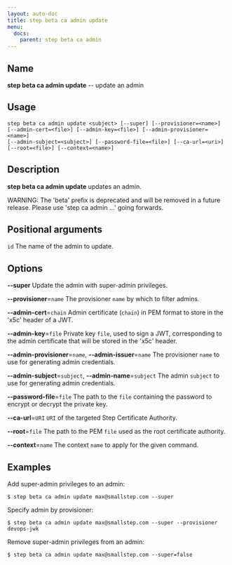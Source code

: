 ```yaml
---
layout: auto-doc
title: step beta ca admin update
menu:
  docs:
    parent: step beta ca admin
---
```


## Name
**step beta ca admin update** -- update an admin

## Usage

```raw
step beta ca admin update <subject> [--super] [--provisioner=<name>]
[--admin-cert=<file>] [--admin-key=<file>] [--admin-provisioner=<name>]
[--admin-subject=<subject>] [--password-file=<file>] [--ca-url=<uri>]
[--root=<file>] [--context=<name>]
```

## Description

**step beta ca admin update** updates an admin.

WARNING: The 'beta' prefix is deprecated and will be removed in a future release.
Please use 'step ca admin ...' going forwards.

## Positional arguments

`id`
The name of the admin to update.

## Options


**--super**
Update the admin with super-admin privileges.

**--provisioner**=`name`
The provisioner `name` by which to filter admins.

**--admin-cert**=`chain`
Admin certificate (`chain`) in PEM format to store in the 'x5c' header of a JWT.

**--admin-key**=`file`
Private key `file`, used to sign a JWT, corresponding to the admin certificate that will
be stored in the 'x5c' header.

**--admin-provisioner**=`name`, **--admin-issuer**=`name`
The provisioner `name` to use for generating admin credentials.

**--admin-subject**=`subject`, **--admin-name**=`subject`
The admin `subject` to use for generating admin credentials.

**--password-file**=`file`
The path to the `file` containing the password to encrypt or decrypt the private key.

**--ca-url**=`URI`
`URI` of the targeted Step Certificate Authority.

**--root**=`file`
The path to the PEM `file` used as the root certificate authority.

**--context**=`name`
The context `name` to apply for the given command.

## Examples

Add super-admin privileges to an admin:
```shell
$ step beta ca admin update max@smallstep.com --super
```

Specify admin by provisioner:
```shell
$ step beta ca admin update max@smallstep.com --super --provisioner devops-jwk
```

Remove super-admin privileges from an admin:
```shell
$ step beta ca admin update max@smallstep.com --super=false
```


